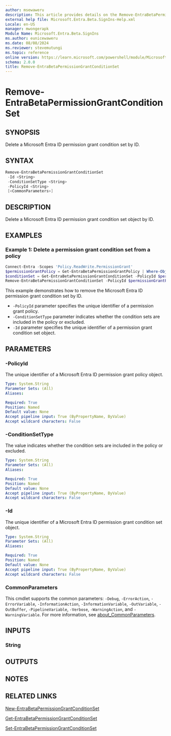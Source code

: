 ```yaml
---
author: msewaweru
description: This article provides details on the Remove-EntraBetaPermissionGrantConditionSet command.
external help file: Microsoft.Entra.Beta.SignIns-Help.xml
Locale: en-US
manager: mwongerapk
Module Name: Microsoft.Entra.Beta.SignIns
ms.author: eunicewaweru
ms.date: 08/08/2024
ms.reviewer: stevemutungi
ms.topic: reference
online version: https://learn.microsoft.com/powershell/module/Microsoft.Entra.Beta/Remove-EntraBetaPermissionGrantConditionSet
schema: 2.0.0
title: Remove-EntraBetaPermissionGrantConditionSet
---
```


# Remove-EntraBetaPermissionGrantConditionSet

## SYNOPSIS

Delete a Microsoft Entra ID permission grant condition set by ID.

## SYNTAX

```powershell
Remove-EntraBetaPermissionGrantConditionSet
 -Id <String>
 -ConditionSetType <String>
 -PolicyId <String>
 [<CommonParameters>]
```

## DESCRIPTION

Delete a Microsoft Entra ID permission grant condition set object by ID.

## EXAMPLES

### Example 1: Delete a permission grant condition set from a policy

```powershell
Connect-Entra -Scopes 'Policy.ReadWrite.PermissionGrant'
$permissionGrantPolicy = Get-EntraBetaPermissionGrantPolicy | Where-Object { $_.Id -eq 'my-custom-consent-policy' }
$conditionSet = Get-EntraBetaPermissionGrantConditionSet -PolicyId $permissionGrantPolicy.Id -ConditionSetType 'includes' | Where-Object { $_.PermissionType -eq 'delegated' }
Remove-EntraBetaPermissionGrantConditionSet -PolicyId $permissionGrantPolicy.Id -ConditionSetType 'includes' -Id $conditionSet.Id
```

This example demonstrates how to remove the Microsoft Entra ID permission grant condition set by ID.

- `-PolicyId` parameter specifies the unique identifier of a permission grant policy.
- `-ConditionSetType` parameter indicates whether the condition sets are included in the policy or excluded.
- `-Id` parameter specifies the unique identifier of a permission grant condition set object.

## PARAMETERS

### -PolicyId

The unique identifier of a Microsoft Entra ID permission grant policy object.

```yaml
Type: System.String
Parameter Sets: (All)
Aliases:

Required: True
Position: Named
Default value: None
Accept pipeline input: True (ByPropertyName, ByValue)
Accept wildcard characters: False
```

### -ConditionSetType

The value indicates whether the condition sets are included in the policy or excluded.

```yaml
Type: System.String
Parameter Sets: (All)
Aliases:

Required: True
Position: Named
Default value: None
Accept pipeline input: True (ByPropertyName, ByValue)
Accept wildcard characters: False
```

### -Id

The unique identifier of a Microsoft Entra ID permission grant condition set object.

```yaml
Type: System.String
Parameter Sets: (All)
Aliases:

Required: True
Position: Named
Default value: None
Accept pipeline input: True (ByPropertyName, ByValue)
Accept wildcard characters: False
```

### CommonParameters

This cmdlet supports the common parameters: `-Debug`, `-ErrorAction`, `-ErrorVariable`, `-InformationAction`, `-InformationVariable`, `-OutVariable`, `-OutBuffer`, `-PipelineVariable`, `-Verbose`, `-WarningAction`, and `-WarningVariable`. For more information, see [about_CommonParameters](https://go.microsoft.com/fwlink/?LinkID=113216).

## INPUTS

### String

## OUTPUTS

## NOTES

## RELATED LINKS

[New-EntraBetaPermissionGrantConditionSet](New-EntraBetaPermissionGrantConditionSet.md)

[Get-EntraBetaPermissionGrantConditionSet](Get-EntraBetaPermissionGrantConditionSet.md)

[Set-EntraBetaPermissionGrantConditionSet](Set-EntraBetaPermissionGrantConditionSet.md)
